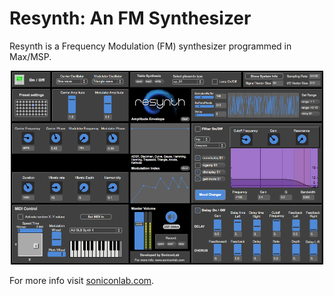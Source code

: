 # Resynth: An FM Synthesizer

Resynth is a Frequency Modulation (FM) synthesizer programmed in Max/MSP.

<center><img src="resynthScreen.png" width="500"/></center>

For more info visit [soniconlab.com](https://soniconlab.com/resynth/).
